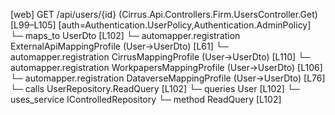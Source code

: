 [web] GET /api/users/{id}  (Cirrus.Api.Controllers.Firm.UsersController.Get)  [L99–L105] [auth=Authentication.UserPolicy,Authentication.AdminPolicy]
  └─ maps_to UserDto [L102]
    └─ automapper.registration ExternalApiMappingProfile (User->UserDto) [L61]
    └─ automapper.registration CirrusMappingProfile (User->UserDto) [L110]
    └─ automapper.registration WorkpapersMappingProfile (User->UserDto) [L106]
    └─ automapper.registration DataverseMappingProfile (User->UserDto) [L76]
  └─ calls UserRepository.ReadQuery [L102]
  └─ queries User [L102]
  └─ uses_service IControlledRepository<User>
    └─ method ReadQuery [L102]

